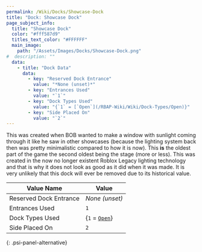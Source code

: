 ```yaml
---
permalink: /Wiki/Docks/Showcase-Dock
title: "Dock: Showcase Dock"
page_subject_info:
  title: "Showcase Dock"
  color: "#fff587d9"
  titles_text_color: "#FFFFFF"
  main_image:
    path: "/Assets/Images/Docks/Showcase-Dock.png"
#  description: ""
  data:
    - title: "Dock Data"
      data:
        - key: "Reserved Dock Entrance"
          value: "*None (unset)*"
        - key: "Entrances Used"
          value: "`1`"
        - key: "Dock Types Used"
          value: "{`1` = [`Open`](/RBAP-Wiki/Wiki/Dock-Types/Open)}"
        - key: "Side Placed On"
          value: "`2`"
---
```


This was created when BOB wanted to make a window with sunlight coming through it like he saw in other showcases (because the lighting system back then was pretty minimalistic compared to how it is now). This **is** the oldest part of the game the second oldest being the stage (more or less). This was created in the now no longer existent Roblox Legacy lighting technology and that is why it does not look as good as it did when it was made. It is very unlikely that this dock will ever be removed due to its historical value.

| Value Name             | Value |
|-|-|
| Reserved Dock Entrance | *None (unset)* |
| Entrances Used         | `1` |
| Dock Types Used        | {`1` = [`Open`](/RBAP-Wiki/Wiki/Dock-Types/Open)} |
| Side Placed On         | `2` |
{: .psi-panel-alternative}

<img class="dock-image" src="/RBAP-Wiki/Assets/Images/Docks/Showcase-Dock.png" alt="">